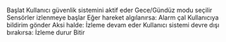 Başlat
Kullanıcı güvenlik sistemini aktif eder
Gece/Gündüz modu seçilir
Sensörler izlenmeye başlar
Eğer hareket algılanırsa:
    Alarm çal
    Kullanıcıya bildirim gönder
Aksi halde:
    İzleme devam eder
Kullanıcı sistemi devre dışı bırakırsa:
    İzleme durur
Bitir
